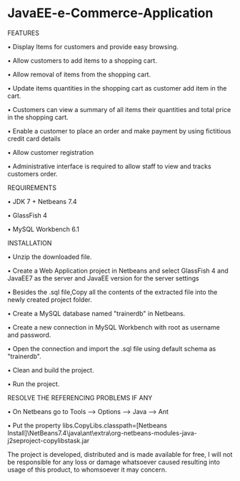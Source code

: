 JavaEE-e-Commerce-Application
=============================

FEATURES

•	Display Items for customers and provide easy browsing.

•	Allow customers to add items to a shopping cart. 

•	Allow removal of items from the shopping cart. 

•	Update items quantities in the shopping cart as customer add item in the cart. 

•	Customers can view a summary of all items their quantities and total price in the shopping cart. 

•	Enable a customer to place an order and make payment by using fictitious credit card details

•	Allow customer registration

•	Administrative interface is required to allow staff to view and tracks customers order.


REQUIREMENTS 

•	JDK 7 + Netbeans 7.4 

•	GlassFish 4

•	MySQL Workbench 6.1


INSTALLATION 

•	Unzip the downloaded file.

•	Create a Web Application project in Netbeans  and select GlassFish 4 and JavaEE7 as the server and JavaEE version for the server settings

•	Besides the .sql file,Copy all the  contents of  the extracted file into the newly created project folder.

•	Create a MySQL database named "trainerdb" in Netbeans. 

•	Create a new connection in MySQL Workbench  with root as username and password.

•	Open the connection and import the .sql file using default schema as "trainerdb".

•	Clean and build the project. 

•	Run the project.


RESOLVE THE REFERENCING PROBLEMS IF ANY

•	 On Netbeans go to Tools --> Options --> Java -->  Ant

•	Put the property  libs.CopyLibs.classpath=[Netbeans Install]\NetBeans7.4\java\ant\extra\org-netbeans-modules-java-j2seproject-copylibstask.jar



The project is developed, distributed and is made available for free,
I will not be responsible for any loss or damage whatsoever caused resulting into usage of this product, to whomsoever it may concern.
